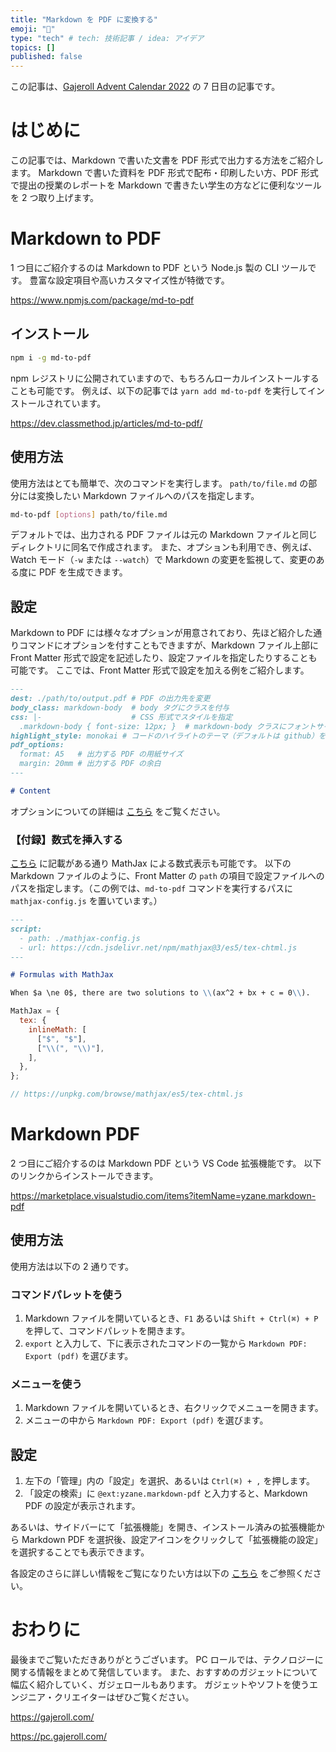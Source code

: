 ```yaml
---
title: "Markdown を PDF に変換する"
emoji: "📰"
type: "tech" # tech: 技術記事 / idea: アイデア
topics: []
published: false
---
```


この記事は、[Gajeroll Advent Calendar 2022](https://qiita.com/advent-calendar/2022/gajeroll) の 7 日目の記事です。

# はじめに

この記事では、Markdown で書いた文書を PDF 形式で出力する方法をご紹介します。
Markdown で書いた資料を PDF 形式で配布・印刷したい方、PDF 形式で提出の授業のレポートを Markdown で書きたい学生の方などに便利なツールを 2 つ取り上げます。

# Markdown to PDF

1 つ目にご紹介するのは Markdown to PDF という Node.js 製の CLI ツールです。
豊富な設定項目や高いカスタマイズ性が特徴です。

https://www.npmjs.com/package/md-to-pdf

## インストール

```sh
npm i -g md-to-pdf
```

npm レジストリに公開されていますので、もちろんローカルインストールすることも可能です。
例えば、以下の記事では `yarn add md-to-pdf` を実行してインストールされています。

https://dev.classmethod.jp/articles/md-to-pdf/

## 使用方法

使用方法はとても簡単で、次のコマンドを実行します。
`path/to/file.md` の部分には変換したい Markdown ファイルへのパスを指定します。

```sh
md-to-pdf [options] path/to/file.md
```

デフォルトでは、出力される PDF ファイルは元の Markdown ファイルと同じディレクトリに同名で作成されます。
また、オプションも利用でき、例えば、Watch モード（`-w` または `--watch`）で Markdown の変更を監視して、変更のある度に PDF を生成できます。

## 設定

Markdown to PDF には様々なオプションが用意されており、先ほど紹介した通りコマンドにオプションを付すこともできますが、Markdown ファイル上部に Front Matter 形式で設定を記述したり、設定ファイルを指定したりすることも可能です。
ここでは、Front Matter 形式で設定を加える例をご紹介します。

```md
---
dest: ./path/to/output.pdf # PDF の出力先を変更
body_class: markdown-body  # body タグにクラスを付与
css: |-                    # CSS 形式でスタイルを指定
  .markdown-body { font-size: 12px; }  # markdown-body クラスにフォントサイズを指定
highlight_style: monokai # コードのハイライトのテーマ（デフォルトは github）を変更
pdf_options:
  format: A5   # 出力する PDF の用紙サイズ
  margin: 20mm # 出力する PDF の余白
---

# Content
```

オプションについての詳細は [こちら](https://github.com/simonhaenisch/md-to-pdf#options) をご覧ください。

### 【付録】数式を挿入する

[こちら](https://github.com/simonhaenisch/md-to-pdf#formulas) に記載がある通り MathJax による数式表示も可能です。
以下の Markdown ファイルのように、Front Matter の `path` の項目で設定ファイルへのパスを指定します。（この例では、`md-to-pdf` コマンドを実行するパスに `mathjax-config.js` を置いています。）

```md
---
script:
  - path: ./mathjax-config.js
  - url: https://cdn.jsdelivr.net/npm/mathjax@3/es5/tex-chtml.js
---

# Formulas with MathJax

When $a \ne 0$, there are two solutions to \\(ax^2 + bx + c = 0\\).
```

<!-- TODO: 以下ファイル名を mathjax-config.js に -->

```js
MathJax = {
  tex: {
    inlineMath: [
      ["$", "$"],
      ["\\(", "\\)"],
    ],
  },
};

// https://unpkg.com/browse/mathjax/es5/tex-chtml.js
```

# Markdown PDF

2 つ目にご紹介するのは Markdown PDF という VS Code 拡張機能です。
以下のリンクからインストールできます。

https://marketplace.visualstudio.com/items?itemName=yzane.markdown-pdf

## 使用方法

使用方法は以下の 2 通りです。

### コマンドパレットを使う

1. Markdown ファイルを開いているとき、`F1` あるいは `Shift + Ctrl(⌘) + P` を押して、コマンドパレットを開きます。
2. `export` と入力して、下に表示されたコマンドの一覧から `Markdown PDF: Export (pdf)` を選びます。

### メニューを使う

1. Markdown ファイルを開いているとき、右クリックでメニューを開きます。
2. メニューの中から `Markdown PDF: Export (pdf)` を選びます。

## 設定

1. 左下の「管理」内の「設定」を選択、あるいは `Ctrl(⌘) + ,` を押します。
2. 「設定の検索」に `@ext:yzane.markdown-pdf` と入力すると、Markdown PDF の設定が表示されます。

あるいは、サイドバーにて「拡張機能」を開き、インストール済みの拡張機能から Markdown PDF を選択後、設定アイコンをクリックして「拡張機能の設定」を選択することでも表示できます。

各設定のさらに詳しい情報をご覧になりたい方は以下の [こちら](https://github.com/yzane/vscode-markdown-pdf#options) をご参照ください。

# おわりに

最後までご覧いただきありがとうございます。
PC ロールでは、テクノロジーに関する情報をまとめて発信しています。
また、おすすめのガジェットについて幅広く紹介していく、ガジェロールもあります。
ガジェットやソフトを使うエンジニア・クリエイターはぜひご覧ください。

https://gajeroll.com/

https://pc.gajeroll.com/
